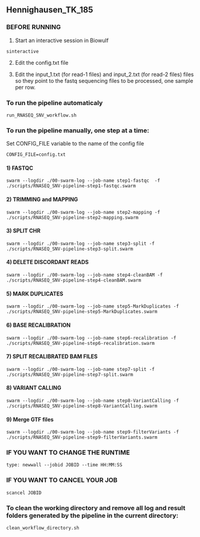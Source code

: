 ## Hennighausen_TK_185

### BEFORE RUNNING

1) Start an interactive session in Biowulf
```
sinteractive
```

2) Edit the config.txt file 

3) Edit the input_1.txt (for read-1 files) and input_2.txt (for read-2 files) files so they point to the fastq sequencing files to be processed, one sample per row.


### To run the pipeline automaticaly
```
run_RNASEQ_SNV_workflow.sh
```

### To run the pipeline manually, one step at a time:

Set CONFIG_FILE variable to the name of the config file
```
CONFIG_FILE=config.txt
``` 

#### 1) FASTQC
```
swarm --logdir ./00-swarm-log --job-name step1-fastqc  -f ./scripts/RNASEQ_SNV-pipeline-step1-fastqc.swarm
```

#### 2) TRIMMING and MAPPING
```
swarm --logdir ./00-swarm-log --job-name step2-mapping -f ./scripts/RNASEQ_SNV-pipeline-step2-mapping.swarm
```

#### 3) SPLIT CHR
```
swarm --logdir ./00-swarm-log --job-name step3-split -f ./scripts/RNASEQ_SNV-pipeline-step3-split.swarm
```

#### 4) DELETE DISCORDANT READS
```
swarm --logdir ./00-swarm-log --job-name step4-cleanBAM -f ./scripts/RNASEQ_SNV-pipeline-step4-cleanBAM.swarm
```

#### 5) MARK DUPLICATES
```
swarm --logdir ./00-swarm-log --job-name step5-MarkDuplicates -f ./scripts/RNASEQ_SNV-pipeline-step5-MarkDuplicates.swarm
```

#### 6) BASE RECALIBRATION
```
swarm --logdir ./00-swarm-log --job-name step6-recalibration -f ./scripts/RNASEQ_SNV-pipeline-step6-recalibration.swarm
```

#### 7) SPLIT RECALIBRATED BAM FILES
```
swarm --logdir ./00-swarm-log --job-name step7-split -f ./scripts/RNASEQ_SNV-pipeline-step7-split.swarm
```

#### 8) VARIANT CALLING
```
swarm --logdir ./00-swarm-log --job-name step8-VariantCalling -f ./scripts/RNASEQ_SNV-pipeline-step8-VariantCalling.swarm
```

#### 9) Merge GTF files
```
swarm --logdir ./00-swarm-log --job-name step9-filterVariants -f ./scripts/RNASEQ_SNV-pipeline-step9-filterVariants.swarm
```


### IF YOU WANT TO CHANGE THE RUNTIME
```
type: newwall --jobid JOBID --time HH:MM:SS
```

### IF YOU WANT TO CANCEL YOUR JOB
```
scancel JOBID
```

### To clean the working directory and remove all log and result folders generated by the pipeline in the current directory:
```
clean_workflow_directory.sh
```

